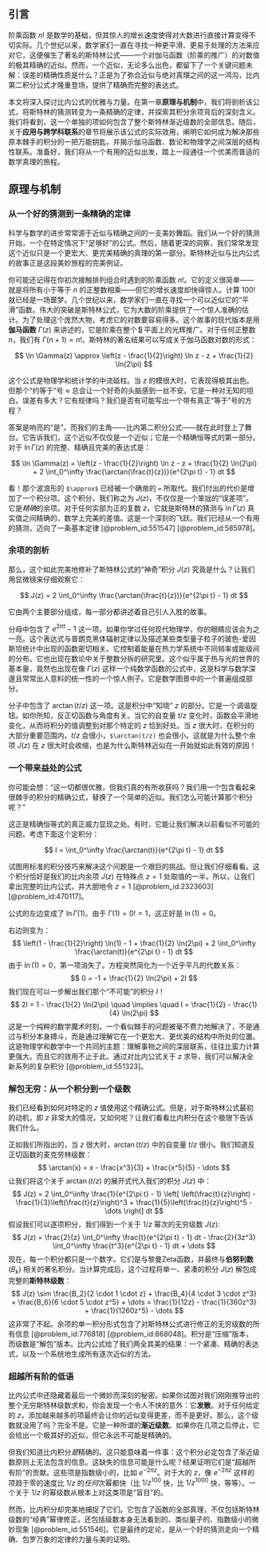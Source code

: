 ## 引言
阶乘函数 $n!$ 是数学的基础，但其惊人的增长速度使得对大数进行直接计算变得不切实际。几个世纪以来，数学家们一直在寻找一种更平滑、更易于处理的方法来应对它，这便催生了著名的斯特林公式——一个对伽马函数（阶乘的推广）的对数值的极其精确的近似。然而，一个近似，无论多么出色，都留下了一个关键问题未解：误差的精确性质是什么？正是为了弥合近似与绝对真理之间的这一鸿沟，比内第二积分公式才隆重登场，提供了精确而完整的表达式。

本文将深入探讨比内公式的优雅与力量。在第一章**原理与机制**中，我们将剖析该公式，将斯特林的猜测转变为一条精确的定律，并探索其积分余项背后的深刻含义。我们将看到，这一个单独的项如何包含了整个斯特林渐近级数的全部信息。随后，关于**应用与跨学科联系**的章节将展示该公式的实际效用，阐明它如何成为解决那些原本棘手的积分的一把万能钥匙，并揭示伽马函数、数论和物理学之间深层的结构性联系。准备好，我们将从一个有用的近似出发，踏上一段通往一个优美而普适的数学真理的旅程。

## 原理与机制

### 从一个好的猜测到一条精确的定律

科学与数学的进步常常源于近似与精确之间的一支美妙舞蹈。我们从一个好的猜测开始，一个在特定情况下“足够好”的公式。然后，随着更深的洞察，我们常常发现这个近似只是一个更宏大、更完美精确的真理的第一部分。斯特林近似与比内公式的故事正是这段美妙旅程的完美例证。

你可能还记得在你初次接触排列组合时遇到的阶乘函数 $n!$。它的定义很简单——就是将所有小于等于 $n$ 的正整数相乘——但它的增长速度却快得惊人。计算 $100!$ 就已经是一场噩梦。几个世纪以来，数学家们一直在寻找一个可以近似它的“平滑”函数。伟大的突破是斯特林公式，它为大数的阶乘提供了一个惊人准确的估计。为了处理这个庞然大物，考虑它的对数要容易得多。这个故事的现代版本是用**伽马函数** $\Gamma(z)$ 来讲述的，它是阶乘在整个复平面上的光辉推广。对于任何正整数 $n$，我们有 $\Gamma(n+1) = n!$。斯特林的著名结果可以写成关于伽马函数对数的形式：

$$
\ln \Gamma(z) \approx \left(z - \frac{1}{2}\right) \ln z - z + \frac{1}{2} \ln(2\pi)
$$

这个公式是物理学和统计学的中流砥柱。当 $z$ 的模很大时，它表现得极其出色。但那个“约等于”号 $\approx$ 总会让一个好奇的头脑感到一丝不安。它是一种对无知的坦白。误差有多大？它有规律吗？我们是否有可能写出一个带有真正“等于”号的方程？

答案是响亮的“是”，而我们的主角——比内第二积分公式——就在此时登上了舞台。它告诉我们，这个近似不仅仅是一个近似；它是一个精确恒等式的第一部分。对于 $\ln \Gamma(z)$ 的完整、精确且完美的表达式是：

$$
\ln \Gamma(z) = \left(z - \frac{1}{2}\right) \ln z - z + \frac{1}{2} \ln(2\pi) + 2 \int_0^\infty \frac{\arctan(\frac{t}{z})}{e^{2\pi t} - 1} dt
$$

看！那个波浪形的 `$\approx$` 已经被一个确凿的 `=` 所取代。我们付出的代价是增加了一个积分项。这个积分，我们称之为 $J(z)$，不仅仅是一个笨拙的“误差项”。它是*精确*的余项。对于任何实部为正的复数 $z$，它就是斯特林的猜测与 $\ln \Gamma(z)$ 真实值之间精确的、数学上完美的差值。这是一个深刻的飞跃。我们已经从一个有用的猜测，迈向了一条基本定律 [@problem_id:551547] [@problem_id:585978]。

### 余项的剖析

那么，这个如此完美地修补了斯特林公式的“神奇”积分 $J(z)$ 究竟是什么？让我们用显微镜来仔细观察它：

$$
J(z) = 2 \int_0^\infty \frac{\arctan(\frac{t}{z})}{e^{2\pi t} - 1} dt
$$

它由两个主要部分组成，每一部分都讲述着自己引人入胜的故事。

分母中包含了 $e^{2\pi t} - 1$ 这一项。如果你学过任何现代物理学，你的眼睛应该会为之一亮。这个表达式与普朗克黑体辐射定律以及描述某些类型量子粒子的玻色-爱因斯坦统计中出现的函数密切相关。它控制着能量在热力学系统中不同频率或能级间的分布。它也出现在数论中关于整数分拆的研究里。这个似乎属于热与光的世界的基本量，竟然也出现在像 $\Gamma(z)$ 这样一个纯数学函数的公式中，这是科学与数学深邃且常常出人意料的统一性的一个惊人例子。它是数学图景中的一个普遍组成部分。

分子中包含了 $\arctan(t/z)$ 这一项。这是积分中“知晓” $z$ 的部分。它是一个调谐旋钮。如你所知，反正切函数与角度有关。当它的自变量 $t/z$ 变化时，函数会平滑地变化，从而将积分的值调整到对那个特定的 $z$ 恰到好处。当 $z$ 很大时，在积分的大部分重要范围内，$t/z$ 会很小，`$\arctan(t/z)` 也会很小。这就是为什么整个余项 $J(z)$ 在 $z$ 很大时会收缩，也是为什么斯特林近似在一开始就如此有效的原因！

### 一个带来益处的公式

你可能会想：“这一切都很优雅，但我们真的有所收获吗？我们用一个包含看起来很棘手的积分的精确公式，替换了一个简单的近似。我们怎么可能计算那个积分呢？”

这正是精确恒等式的真正威力显现之处。有时，它能让我们解决以前看似不可能的问题。考虑下面这个定积分：

$$
I = \int_0^\infty \frac{\arctan(t)}{e^{2\pi t} - 1} dt
$$

试图用标准的积分技巧来解决这个问题是一个艰巨的挑战。但让我们仔细看看。这个积分恰好是我们的比内余项 $J(z)$ 在特殊点 $z=1$ 处取值的一半。所以，让我们拿出完整的比内公式，并大胆地令 $z=1$ [@problem_id:2323603] [@problem_id:470117]。

公式的左边变成了 $\ln \Gamma(1)$。由于 $\Gamma(1) = 0! = 1$，这正好是 $\ln(1) = 0$。

右边则变为：
$$
\left(1 - \frac{1}{2}\right) \ln(1) - 1 + \frac{1}{2} \ln(2\pi) + 2 \int_0^\infty \frac{\arctan(t)}{e^{2\pi t} - 1} dt
$$
由于 $\ln(1) = 0$，第一项消失了。方程突然简化为一个近乎平凡的代数关系：
$$
0 = -1 + \frac{1}{2} \ln(2\pi) + 2I
$$
我们现在可以一步解出我们那个“不可能”的积分 $I$！
$$
2I = 1 - \frac{1}{2} \ln(2\pi) \quad \implies \quad I = \frac{1}{2} - \frac{1}{4} \ln(2\pi)
$$
这是一个纯粹的数学魔术时刻。一个看似棘手的问题被毫不费力地解决了，不是通过与积分本身搏斗，而是通过理解它在一个更宏大、更优美的结构中所处的位置。这是物理学和数学中一个共同的主题：理解事物之间的深层联系，往往比蛮力计算更强大。而且它的效用不止于此。通过对比内公式关于 $z$ 求导，我们可以解决全新系列的复杂积分 [@problem_id:551323]。

### 解包无穷：从一个积分到一个级数

我们已经看到如何对特定的 $z$ 值使用这个精确公式。但是，对于斯特林公式最初的动机，即 $z$ 非常大的情况，又如何呢？让我们看看比内积分在这个极限下告诉我们什么。

正如我们所指出的，当 $z$ 很大时，$\arctan(t/z)$ 中的自变量 $t/z$ 很小。我们知道反正切函数的麦克劳林级数：
$$
\arctan(x) = x - \frac{x^3}{3} + \frac{x^5}{5} - \dots
$$
让我们将这个关于 $\arctan(t/z)$ 的展开式代入我们的积分 $J(z)$ 中：
$$
J(z) = 2 \int_0^\infty \frac{1}{e^{2\pi t} - 1} \left[ \left(\frac{t}{z}\right) - \frac{1}{3}\left(\frac{t}{z}\right)^3 + \frac{1}{5}\left(\frac{t}{z}\right)^5 - \dots \right] dt
$$
假设我们可以逐项积分，我们得到一个关于 $1/z$ 幂次的无穷级数 $J(z)$:
$$
J(z) = \frac{2}{z} \int_0^\infty \frac{t}{e^{2\pi t} - 1} dt - \frac{2}{3z^3} \int_0^\infty \frac{t^3}{e^{2\pi t} - 1} dt + \dots
$$
现在，每一个积分都只是一个数字。它们是与黎曼Zeta函数，并最终与**伯努利数** ($B_k$) 相关的著名积分。当计算完成后，这个过程将单一、紧凑的积分 $J(z)$ 解包成完整的**斯特林级数**：
$$
J(z) \sim \frac{B_2}{2 \cdot 1 \cdot z} + \frac{B_4}{4 \cdot 3 \cdot z^3} + \frac{B_6}{6 \cdot 5 \cdot z^5} + \dots = \frac{1}{12z} - \frac{1}{360z^3} + \frac{1}{1260z^5} - \dots
$$
这非常了不起。余项的单一积分形式包含了对斯特林公式进行修正的无穷级数的所有信息 [@problem_id:776818] [@problem_id:868048]。积分是“压缩”版本，而级数是“解包”版本。比内公式给了我们两全其美的结果：一个紧凑、精确的表达式，以及一个系统地生成所有逐次近似的方法。

### 超越所有阶的低语

比内公式中还隐藏着最后一个微妙而深刻的秘密。如果你试图对我们刚刚推导出的整个无穷斯特林级数求和，你会发现一个令人不快的意外：它**发散**。对于任何给定的 $z$，添加越来越多的项最终会让你的近似变得更差，而不是更好。那么，这个级数就没用了吗？完全不是。它是一种所谓的**渐近级数**。如果你在几项之后停止，它会给出一个极其好的近似，但它永远不可能是精确的。

但我们知道比内积分*是*精确的。这只能意味着一件事：这个积分必定包含了渐近级数原则上无法包含的信息。这缺失的信息可能是什么呢？结果证明它们是“超越所有阶”的贡献。这些项是指数级小的，比如 $e^{-2\pi z}$。对于大的 $z$，像 $e^{-2\pi z}$ 这样的项趋于零的速度比 $1/z$ 的*任何*次幂都快（比 $1/z^{100}$ 快，比 $1/z^{1000}$ 快，等等）。一个关于 $1/z$ 的幂级数从根本上对这类项是“盲目”的。

然而，比内积分却完美地捕捉了它们。它包含了函数的全部真理，不仅包括斯特林级数的“经典”幂律修正，还包括级数本身无法看到的、类似量子的、指数级小的微妙现象 [@problem_id:551546]。它是最终的定论，是从一个好的猜测走向一个精确、包罗万象的定律的力量与美的证明。

